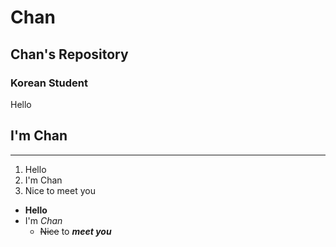 # Chan
## Chan's Repository
### Korean Student
Hello 

I'm Chan
---
***
1. Hello
2. I'm Chan
3. Nice to meet you

+ **Hello**
+ I'm _Chan_
  + ~~Nice~~ to ___meet you___
